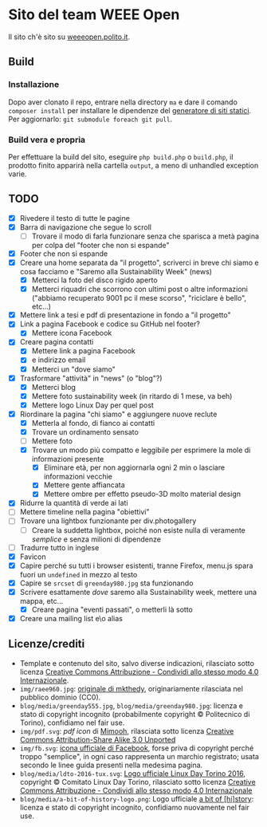 # Sito del team WEEE Open
Il sito ch'è sito su [weeeopen.polito.it](http://weeeopen.polito.it).

## Build
### Installazione
Dopo aver clonato il repo, entrare nella directory `ma` e dare il comando `composer install`
per installare le dipendenze del [generatore di siti statici](https://github.com/lvps/mechatronic-anvil).
Per aggiornarlo: `git submodule foreach git pull`.

### Build vera e propria
Per effettuare la build del sito, eseguire `php build.php` o `build.php`,
il prodotto finito apparirà nella cartella `output`, a meno di unhandled exception varie.

## TODO
- [X] Rivedere il testo di tutte le pagine
- [X] Barra di navigazione che segue lo scroll
    - [ ] Trovare il modo di farla funzionare senza che sparisca a metà pagina per colpa del "footer che non si espande"
- [X] Footer che non si espande
- [X] Creare una home separata da "il progetto", scriverci in breve chi siamo e cosa facciamo e "Saremo alla Sustainability Week" (news)
	- [X] Metterci la foto del disco rigido aperto
	- [X] Metterci riquadri che scorrono con ultimi post o altre informazioni ("abbiamo recuperato 9001 pc il mese scorso", "riciclare è bello", etc...)
- [X] Mettere link a tesi e pdf di presentazione in fondo a "il progetto"
- [X] Link a pagina Facebook e codice su GitHub nel footer?
    - [X] Mettere icona Facebook
- [X] Creare pagina contatti
	- [X] Mettere link a pagina Facebook
	- [X] e indirizzo email
	- [X] Metterci un "dove siamo"
- [X] Trasformare "attività" in "news" (o "blog"?)
    - [X] Metterci blog
    - [X] Mettere foto sustainability week (in ritardo di 1 mese, va beh)
    - [X] Mettere logo Linux Day per quel post
- [X] Riordinare la pagina "chi siamo" e aggiungere nuove reclute
    - [X] Metterla al fondo, di fianco ai contatti
    - [X] Trovare un ordinamento sensato
	- [ ] Mettere foto
	- [X] Trovare un modo più compatto e leggibile per esprimere la mole di informazioni presente
	    - [X] Eliminare età, per non aggiornarla ogni 2 min o lasciare informazioni vecchie
	    - [X] Mettere gente affiancata
	    - [X] Mettere ombre per effetto pseudo-3D molto material design
- [X] Ridurre la quantità di verde ai lati
- [ ] Mettere timeline nella pagina "obiettivi"
- [ ] Trovare una lightbox funzionante per div.photogallery
	- [ ] Creare la suddetta lightbox, poiché non esiste nulla di veramente *semplice* e senza milioni di dipendenze
- [ ] Tradurre tutto in inglese
- [X] Favicon
- [X] Capire perché su tutti i browser esistenti, tranne Firefox,
menu.js spara fuori un `undefined` in mezzo al testo
- [X] Capire se `srcset` di `greenday980.jpg` sta funzionando
- [X] Scrivere esattamente *dove* saremo alla Sustainability week, mettere una mappa, etc...
	- [X] Creare pagina "eventi passati", o metterli là sotto
- [X] Creare una mailing list e\o alias

## Licenze/crediti
* Template e contenuto del sito, salvo diverse indicazioni, rilasciato sotto licenza [Creative Commons Attribuzione - Condividi allo stesso modo 4.0 Internazionale](http://creativecommons.org/licenses/by-sa/4.0/).
* `img/raee960.jpg`: [originale di mkthedy](https://pixabay.com/it/cestino-elettronico-piastre-622419/), originariamente rilasciata nel pubblico dominio (CC0).
* `blog/media/greenday555.jpg`, `blog/media/greenday980.jpg`: licenza e stato di copyright incognito (probabilmente copyright © Politecnico di Torino), confidiamo nel fair use.
* `img/pdf.svg`: *pdf icon* di [Mimooh](https://commons.wikimedia.org/wiki/User:Mimooh), rilasciata sotto licenza [Creative Commons Attribution-Share Alike 3.0 Unported](https://creativecommons.org/licenses/by-sa/3.0/deed.en)
* `img/fb.svg`: [icona ufficiale di Facebook](https://en.facebookbrand.com/assets/f-logo), forse priva di copyright perché troppo "semplice", in ogni caso rappresenta un marchio registrato; usata secondo le linee guida presenti nella medesima pagina.
* `blog/media/ldto-2016-tux.svg`: [Logo ufficiale Linux Day Torino 2016](https://github.com/0iras0r/ld2016/blob/877d31f8cbcd0a4add1677a34b432f39f7f4a5d5/2016/static/ld-2016-tux.svg), copyright © Comitato Linux Day Torino, rilasciato sotto licenza [Creative Commons Attribuzione - Condividi allo stesso modo 4.0 Internazionale](http://creativecommons.org/licenses/by-sa/4.0/)
* `blog/media/a-bit-of-history-logo.png`: Logo ufficiale [a bit of \[hi\]story](http://abitofhistory.it/): licenza e stato di copyright incognito, confidiamo nuovamente nel fair use.
